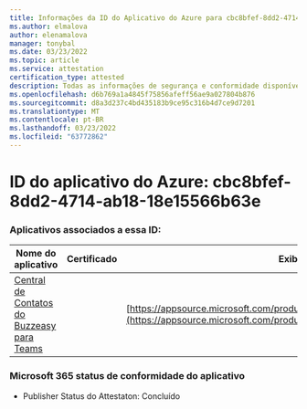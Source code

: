 ```yaml
---
title: Informações da ID do Aplicativo do Azure para cbc8bfef-8dd2-4714-ab18-18e15566b63e
ms.author: elmalova
author: elenamalova
manager: tonybal
ms.date: 03/23/2022
ms.topic: article
ms.service: attestation
certification_type: attested
description: Todas as informações de segurança e conformidade disponíveis para cbc8bfef-8dd2-4714-ab18-18e15566b63e.
ms.openlocfilehash: d6b769a1a4845f75856afeff56ae9a027804b876
ms.sourcegitcommit: d8a3d237c4bd435183b9ce95c316b4d7ce9d7201
ms.translationtype: MT
ms.contentlocale: pt-BR
ms.lasthandoff: 03/23/2022
ms.locfileid: "63772862"
---
```

# <a name="azure-app-id-cbc8bfef-8dd2-4714-ab18-18e15566b63e"></a>ID do aplicativo do Azure: cbc8bfef-8dd2-4714-ab18-18e15566b63e


### <a name="apps-associated-with-this-id"></a>Aplicativos associados a essa ID:
| **Nome do aplicativo** | **Certificado** | **Exibir no AppSource** |
|--------------|---------------|-----------------------|
| [Central de Contatos do Buzzeasy para Teams](../forward/geomant.buzzeasy_teams_contact_center.md) |  | [https://appsource.microsoft.com/product/office/geomant.buzzeasy_teams_contact_center](https://appsource.microsoft.com/product/office/geomant.buzzeasy_teams_contact_center) |

### <a name="microsoft-365-app-compliance-status"></a>Microsoft 365 status de conformidade do aplicativo
- Publisher Status do Attestaton: Concluído
